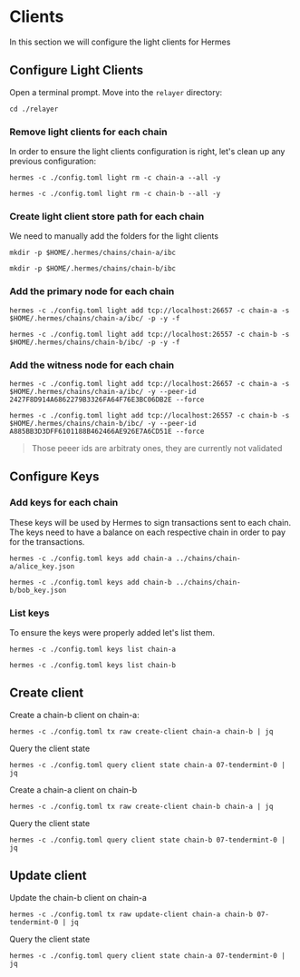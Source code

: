 
# Clients

In this section we will configure the light clients for Hermes 

## Configure Light Clients

Open a terminal prompt. Move into the `relayer` directory:

```
cd ./relayer
```

### Remove light clients for each chain

In order to ensure the light clients configuration is right, let's clean up any previous configuration:

```
hermes -c ./config.toml light rm -c chain-a --all -y
```

```
hermes -c ./config.toml light rm -c chain-b --all -y
```

### Create light client store path for each chain

We need to manually add the folders for the light clients

```
mkdir -p $HOME/.hermes/chains/chain-a/ibc
```

```
mkdir -p $HOME/.hermes/chains/chain-b/ibc
```

### Add the primary node for each chain

```
hermes -c ./config.toml light add tcp://localhost:26657 -c chain-a -s $HOME/.hermes/chains/chain-a/ibc/ -p -y -f
```

```
hermes -c ./config.toml light add tcp://localhost:26557 -c chain-b -s $HOME/.hermes/chains/chain-b/ibc/ -p -y -f
```

### Add the witness node for each chain

```
hermes -c ./config.toml light add tcp://localhost:26657 -c chain-a -s $HOME/.hermes/chains/chain-a/ibc/ -y --peer-id 2427F8D914A6862279B3326FA64F76E3BC06DB2E --force
```

```
hermes -c ./config.toml light add tcp://localhost:26557 -c chain-b -s $HOME/.hermes/chains/chain-b/ibc/ -y --peer-id A885BB3D3DFF6101188B462466AE926E7A6CD51E --force
```

> Those peeer ids are arbitraty ones, they are currently not validated

## Configure Keys

### Add keys for each chain

These keys will be used by Hermes to sign transactions sent to each chain. The keys need to have a balance on each respective chain in order to pay for the transactions.

```
hermes -c ./config.toml keys add chain-a ../chains/chain-a/alice_key.json 
```

```
hermes -c ./config.toml keys add chain-b ../chains/chain-b/bob_key.json 
```

### List keys

To ensure the keys were properly added let's list them.

```
hermes -c ./config.toml keys list chain-a
```

```
hermes -c ./config.toml keys list chain-b
```

## Create client

Create a chain-b client on chain-a:

```
hermes -c ./config.toml tx raw create-client chain-a chain-b | jq
```

Query the client state

```
hermes -c ./config.toml query client state chain-a 07-tendermint-0 | jq
```

Create a chain-a client on chain-b

```
hermes -c ./config.toml tx raw create-client chain-b chain-a | jq
```

Query the client state

```
hermes -c ./config.toml query client state chain-b 07-tendermint-0 | jq
```

## Update client

Update the chain-b client on chain-a

```
hermes -c ./config.toml tx raw update-client chain-a chain-b 07-tendermint-0 | jq
```

Query the client state

```
hermes -c ./config.toml query client state chain-a 07-tendermint-0 | jq
```